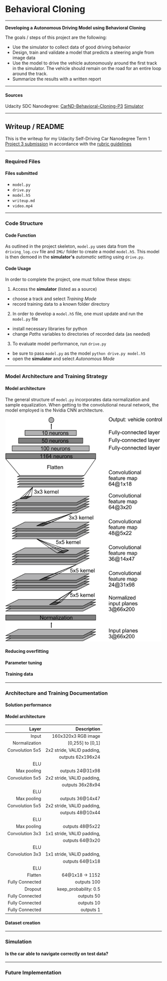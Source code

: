 # **Behavioral Cloning**

---

**Developing a Autonomous Driving Model using Behavioral Cloning**

The goals / steps of this project are the following:
* Use the simulator to collect data of good driving behavior 
* Design, train and validate a model that predicts a steering angle from image data
* Use the model to drive the vehicle autonomously around the first track in the simulator. The vehicle should remain on the road for an entire loop around the track.
* Summarize the results with a written report

---

[//]: # (Image References)

[image1]: ./images/figure_nvidiaCNNarchitecture.png "NVIDIA architecture"
[image2]: ./example_path "example_text"

#### Sources
Udacity SDC Nanodegree: [CarND-Behavioral-Cloning-P3](https://github.com/udacity/CarND-Behavioral-Cloning-P3)
[Simulator](https://github.com/udacity/self-driving-car-sim)

---

## Writeup / README

This is the writeup for my Udacity Self-Driving Car Nanodegree Term 1 [Project 3 submission](https://github.com/liangk7/CarND-Term1-Project3) in accordance with the [rubric guidelines](https://review.udacity.com/#!/rubrics/432/view)

---

### Required Files

#### Files submitted
- `model.py`
- `drive.py`
- `model.h5`
- `writeup.md`
- `video.mp4`

---

### Code Structure

#### Code Function
As outlined in the project skeleton, `model.py` uses data from the `driving_log.csv` file and `IMG/` folder to create a model `model.h5`. This model is then demoed in the **simulator's** *automatic* setting using `drive.py`.

#### Code Usage
In order to complete the project, one must follow these steps:
1) Access the **simulator** (listed as a source)
- choose a track and select *Training Mode*
- record training data to a known folder directory
2) In order to develop a `model.h5` file, one must update and run the `model.py` file
- install necessary libraries for python
- change *Paths* variables to directories of recorded data (as needed)
3) To evaluate model performance, run `drive.py`
- be sure to pass `model.py` as the model `python drive.py model.h5`
- open the **simulator** and select *Autonomous Mode*

---

### Model Architecture and Training Strategy

#### Model architecture
The general structure of `model.py` incorporates data normalization and sample equalization. When getting to the convolutional neural network, the model employed is the Nvidia CNN architecture. 

![alt text][image1]


#### Reducing overfitting


#### Parameter tuning


#### Training data



---

### Architecture and Training Documentation

#### Solution performance


#### Model architecture

|  Layer			|  Description					|
|------------------:|------------------------------:|
|  Input			|  160x320x3 RGB image			|
|  Normalization 	|  [0,255] to [0,1]				|
|  Convolution 5x5	|  2x2 stride, VALID padding,	|
|					|	outputs 62x196x24			|
|  ELU 				|								|
|  Max pooling		|  outputs 24@31x98				|
|  Convolution 5x5	|  2x2 stride, VALID padding,	|
|					|	outputs 36x28x94			|
|  ELU 				|								|
|  Max pooling		|  outputs 36@14x47				|
|  Convolution 5x5	|  2x2 stride, VALID padding,	|
|					|	outputs 48@10x44			|
|  ELU 	 			|								|
|  Max pooling		|  outputs 48@5x22				|
|  Convolution 3x3	|  1x1 stride, VALID padding,	|
|					|	outputs 64@3x20				|
|  ELU 	 			|								|
|  Convolution 3x3	|  1x1 stride, VALID padding,	|
|					|	outputs 64@1x18				|
|  ELU 	 			|								|
|  Flatten			|  64@1x18 -> 1152				|
|  Fully Connected	|  outputs 100					|
|  Dropout			|  keep_probability: 0.5 		|
|  Fully Connected	|  outputs 50					|
|  Fully Connected	|  outputs 10					|
|  Fully Connected	|  outputs 1					|


#### Dataset creation



---

### Simulation

#### Is the car able to navigate correctly on test data?



---

### Future Implementation

